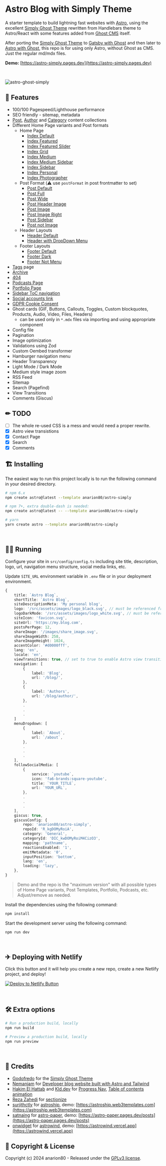 # Astro Blog with Simply Theme

A starter template to build lightning fast websites with [Astro](https://astro.build), using the excellent [Simply Ghost Theme](https://github.com/godofredoninja/simply) rewritten from Handlebars theme to Astro/React with some features added from [Ghost CMS](https://github.com/TryGhost/Ghost) itself.

After porting the [Simply Ghost Theme](https://github.com/godofredoninja/simply) to [Gatsby with Ghost](https://github.com/anarion80/gatsby-ghost-simply) and then later to [Astro with Ghost](https://github.com/anarion80/astro-ghost-simply), this repo is for using only Astro, without Ghost as CMS. Just the regular md/mdx files.

**Demo:** [https://astro-simply.pages.dev](https://astro-simply.pages.dev)

&nbsp;

![astro-ghost-simply](https://user-images.githubusercontent.com/2185791/133974213-7f41e2e5-427d-4a0b-8024-e0d2ac3c4dd0.png)
&nbsp;

## 🚀 Features

- 100/100 Pagespeed/Lighthouse performance
- SEO friendly - sitemap, metadata
- [Post](https://astro-simply.pages.dev/blog/), [Author](https://astro-simply.pages.dev/blog/author/) and [Category](https://astro-simply.pages.dev/blog/category/) content collections
- Different Home Page variants and Post formats
  - Home Page
    - [Index Default](https://astro-simply.pages.dev/blog/)
    - [Index Featured](https://astro-simply.pages.dev/index-featured/)
    - [Index Featured Slider](https://astro-simply.pages.dev/index-featured-slider/)
    - [Index Grid](https://astro-simply.pages.dev/index-grid/)
    - [Index Medium](https://astro-simply.pages.dev/index-medium/)
    - [Index Medium Sidebar](https://astro-simply.pages.dev/index-medium-sidebar/)
    - [Index Sidebar](https://astro-simply.pages.dev/index-sidebar/)
    - [Index Personal](https://astro-simply.pages.dev/index-personal/)
    - [Index Photographer](https://astro-simply.pages.dev/index-photographer/)
  - Post Format (:warning: use `postFormat` in post frontmatter to set)
    - [Post Default](https://godofredo.ninja/ghost-theme/simply/post-format/#post-default)
    - [Post Full](https://astro-simply.pages.dev/blog/customizing-your-brand-and-design-settings/)
    - [Post Wide](https://astro-simply.pages.dev/blog/start-here-for-a-quick-overview-of-all-you-need-to-know/)
    - [Post Header Image](https://astro-simply.pages.dev/blog/how-to-grow-your-business-around-an-audience/)
    - [Post Image](https://astro-simply.pages.dev/blog/building-your-audience-with-subscriber-signups/)
    - [Post Image Right](https://astro-simply.pages.dev/blog/selling-premium-memberships-with-recurring-revenue/)
    - [Post Sidebar](https://astro-simply.pages.dev/blog/markdown-style-guide/)
    - [Post not Image](https://astro-simply.pages.dev/blog/setting-up-apps-and-custom-integrations/)
  - Header Layouts
    - [Header Default](https://godofredo.ninja/ghost-theme/simply/layouts/#header)
    - [Header with DropDown Menu](https://godofredo.ninja/ghost-theme/simply/layouts/#headerdefault)
  - Footer Layouts
    - [Footer Default](https://godofredo.ninja/ghost-theme/simply/layouts/#header)
    - [Footer Dark](https://godofredo.ninja/ghost-theme/simply/layouts/#header)
    - [Footer Not Menu](https://godofredo.ninja/ghost-theme/simply/layouts/#header)
- [Tags](https://astro-simply.pages.dev/blog/tag/) page
- [Archive](https://astro-simply.pages.dev/index-archive/)
- [404](https://astro-simply.pages.dev/404)
- [Podcasts Page](https://astro-simply.pages.dev/podcast/)
- [Portfolio Page](https://astro-simply.pages.dev/portfolio/)
- [Sidebar ToC navigation](https://astro-simply.pages.dev/blog/writing-and-managing-content-in-ghost-and-advanced-guide/)
- [Social accounts link](https://godofredo.ninja/ghost-theme/simply/settings/#socialmedia)
- [GDPR Cookie Consent](https://github.com/jop-software/astro-cookieconsent)
- Ghost cards (GIF, Buttons, Callouts, Toggles, Custom blockquotes, Products, Audio, Video, Files, Headers)
  - can be used only in `*.mdx` files via importing and using appropriate component
- Config file
- Pagination
- Image optimization
- Validations using Zod
- Custom Oembed transformer
- Hamburger navigation menu
- Header Transparency
- Light Mode / Dark Mode
- Medium style image zoom
- RSS Feed
- Sitemap
- Search (Pagefind)
- View Transitions
- Comments (Giscus)

## ✏ TODO

- [ ] The whole re-used CSS is a mess and would need a proper rewrite.
- [x] Astro view transistions
- [x] Contact Page
- [x] Search
- [x] Comments

## 🏗 Installing

The easiest way to run this project locally is to run the following command in your desired directory.

```bash
# npm 6.x
npm create astro@latest --template anarion80/astro-simply

# npm 7+, extra double-dash is needed:
npm create astro@latest -- --template anarion80/astro-simply

# yarn
yarn create astro --template anarion80/astro-simply
```

&nbsp;

## 🏃‍♂️ Running

Configure your site in `src/config/config.ts` including site title, description, logo, url, navigation menu structure, social media links, etc.

Update `SITE_URL` environment variable in `.env` file or in your deployment environment.

```ts
{
    title: `Astro Blog`,
    shortTitle: `Astro Blog`,
    siteDescriptionMeta: 'My personal blog',
    logo: '/src/assets/images/logo_black.svg', // must be referenced from /src
    logoDarkMode: '/src/assets/images/logo_white.svg', // must be referenced from /src
    siteIcon: 'favicon.svg',
    siteUrl: 'https://my.blog.com',
    postsPerPage: 12,
    shareImage: '/images/share_image.svg',
    shareImageWidth: 258,
    shareImageHeight: 1024,
    accentColor: '#d0000fff',
    lang: 'en',
    locale: 'en',
    viewTransitions: true, // set to true to enable Astro view transitions
    navigation: [
        {
            label: 'Blog',
            url: '/blog/',
        },
        {
            label: 'Authors',
            url: '/blog/author/',
        },
        .
        .
        .
    ]
    menuDropdown: [
        {
            label: `About`,
            url: `/about`,
        },
        .
        .
        .
    ],
    followSocialMedia: [
        {
            service: `youtube`,
            icon: 'fa6-brands:square-youtube',
            title: `YOUR_TITLE`,
            url: `YOUR_URL`,
        },
        .
        .
        .
    ],
    giscus: true,
    giscusConfig: {
        repo: 'anarion80/astro-simply',
        repoId: 'R_kgDOMyRoiA',
        category: 'General',
        categoryId: 'DIC_kwDOMyRoiM4CizO3',
        mapping: 'pathname',
        reactionsEnabled: '1',
        emitMetadata: '0',
        inputPosition: 'bottom',
        lang: 'en',
        loading: 'lazy',
    },
}
```

> Demo and the repo is the "maximum version" with all possible types of Home Page variants, Post Templates, Portfolio, Podcasts, etc. Adjust/remove as needed.

Install the dependencies using the following command:

```bash
npm install
```

Start the development server using the following command:

```bash
npm run dev
```

&nbsp;

## ✈ Deploying with Netlify

Click this button and it will help you create a new repo, create a new Netlify project, and deploy!

[![Deploy to Netlify Button](https://www.netlify.com/img/deploy/button.svg)](https://app.netlify.com/start/deploy?repository=https://github.com/anarion80/astro-simply)

&nbsp;

## 🛠 Extra options

```bash
# Run a production build, locally
npm run build

# Preview a production build, locally
npm run preview

```

&nbsp;

## 🙏 Credits

- [Godofredo](https://github.com/godofredoninja) for the [Simply Ghost Theme](https://github.com/godofredoninja/simply)
- [Nemanjam](https://github.com/nemanjam) for [Developer blog website built with Astro and Tailwind](https://github.com/nemanjam/nemanjam.github.io)
- [Hakim El Hattab](https://hakim.se/) and [Kld.dev](https://kld.dev/) for [Progress Nav](https://lab.hakim.se/progress-nav/), [Table of contents animation](https://kld.dev/toc-animation/)
- [Reza Zahedi](https://rezahedi.dev/) for [sectionize](https://rezahedi.dev/blog/create-table-of-contents-in-astro-and-sectionize-the-markdown-content)
- [surjithctly](https://github.com/surjithctly) for [astroship](https://github.com/surjithctly/astroship), demo: [https://astroship.web3templates.com](https://astroship.web3templates.com)
- [satnaing](https://github.com/satnaing) for [astro-paper](https://github.com/satnaing/astro-paper), demo: [https://astro-paper.pages.dev/posts](https://astro-paper.pages.dev/posts)
- [onwidget](https://github.com/onwidget) for [astrowind](https://github.com/onwidget/astrowind), demo: [https://astrowind.vercel.app](https://astrowind.vercel.app)

## 📝 Copyright & License

Copyright (c) 2024 anarion80 - Released under the [GPLv3 license](LICENSE).
